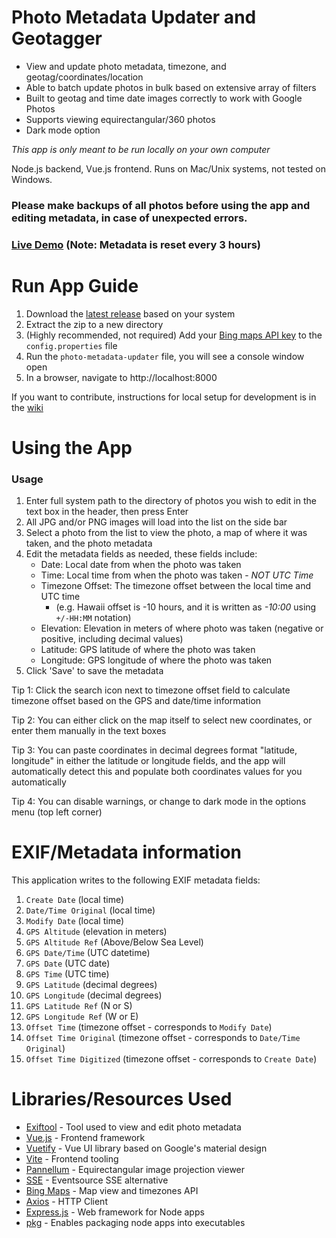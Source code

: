 # Photo Metadata Updater and Geotagger

* View and update photo metadata, timezone, and geotag/coordinates/location
* Able to batch update photos in bulk based on extensive array of filters
* Built to geotag and time date images correctly to work with Google Photos
* Supports viewing equirectangular/360 photos
* Dark mode option

*This app is only meant to be run locally on your own computer*

Node.js backend, Vue.js frontend. Runs on Mac/Unix systems, not tested on Windows. 

### Please make backups of all photos before using the app and editing metadata, in case of unexpected errors.

### [Live Demo](http://pmu-demo.kylmp.com/) (Note: Metadata is reset every 3 hours)

# Run App Guide

1. Download the [latest release](https://github.com/kylmp/photo-metadata-updater/releases/latest) based on your system
2. Extract the zip to a new directory
3. (Highly recommended, not required) Add your [Bing maps API key](https://docs.microsoft.com/en-us/bingmaps/getting-started/bing-maps-dev-center-help/getting-a-bing-maps-key) to the `config.properties` file
4. Run the `photo-metadata-updater` file, you will see a console window open
5. In a browser, navigate to http://localhost:8000

If you want to contribute, instructions for local setup for development is in the [wiki](https://github.com/kylmp/photo-metadata-updater/wiki/Local-Setup-(Development))

# Using the App

### Usage
1. Enter full system path to the directory of photos you wish to edit in the text box in the header, then press Enter
2. All JPG and/or PNG images will load into the list on the side bar
3. Select a photo from the list to view the photo, a map of where it was taken, and the photo metadata
4. Edit the metadata fields as needed, these fields include:
    - Date: Local date from when the photo was taken
    - Time: Local time from when the photo was taken - *NOT UTC Time*
    - Timezone Offset: The timezone offset between the local time and UTC time
        * (e.g. Hawaii offset is -10 hours, and it is written as *-10:00* using `+/-HH:MM` notation)
    - Elevation: Elevation in meters of where photo was taken (negative or positive, including decimal values)
    - Latitude: GPS latitude of where the photo was taken
    - Longitude: GPS longitude of where the photo was taken
6. Click 'Save' to save the metadata

Tip 1: Click the search icon next to timezone offset field to calculate timezone offset based on the GPS and date/time information

Tip 2: You can either click on the map itself to select new coordinates, or enter them manually in the text boxes

Tip 3: You can paste coordinates in decimal degrees format "latitude, longitude" in either the latitude or longitude fields, and the app will automatically detect this and populate both coordinates values for you automatically

Tip 4: You can disable warnings, or change to dark mode in the options menu (top left corner)

# EXIF/Metadata information

This application writes to the following EXIF metadata fields: 

1. `Create Date` (local time)
2. `Date/Time Original` (local time)
3. `Modify Date` (local time)
4. `GPS Altitude` (elevation in meters)
5. `GPS Altitude Ref` (Above/Below Sea Level)
6. `GPS Date/Time` (UTC datetime)
7. `GPS Date` (UTC date)
8. `GPS Time` (UTC time)
9. `GPS Latitude` (decimal degrees)
10. `GPS Longitude` (decimal degrees)
11. `GPS Latitude Ref` (N or S)
12. `GPS Longitude Ref` (W or E)
13. `Offset Time` (timezone offset - corresponds to `Modify Date`)
14. `Offset Time Original` (timezone offset - corresponds to `Date/Time Original`)
15. `Offset Time Digitized` (timezone offset - corresponds to `Create Date`)

# Libraries/Resources Used

* [Exiftool](https://exiftool.org/install.html) - Tool used to view and edit photo metadata
* [Vue.js](https://vuejs.org/) - Frontend framework
* [Vuetify](https://vuetifyjs.com/en/) - Vue UI library based on Google's material design
* [Vite](https://vitejs.dev/) - Frontend tooling
* [Pannellum](https://pannellum.org/) - Equirectangular image projection viewer
* [SSE](https://github.com/mpetazzoni/sse.js) - Eventsource SSE alternative
* [Bing Maps](https://docs.microsoft.com/en-us/bingmaps/v8-web-control/creating-and-hosting-map-controls/) - Map view and timezones API
* [Axios](https://axios-http.com/docs/intro) - HTTP Client
* [Express.js](https://expressjs.com/) - Web framework for Node apps
* [pkg](https://github.com/vercel/pkg) - Enables packaging node apps into executables
